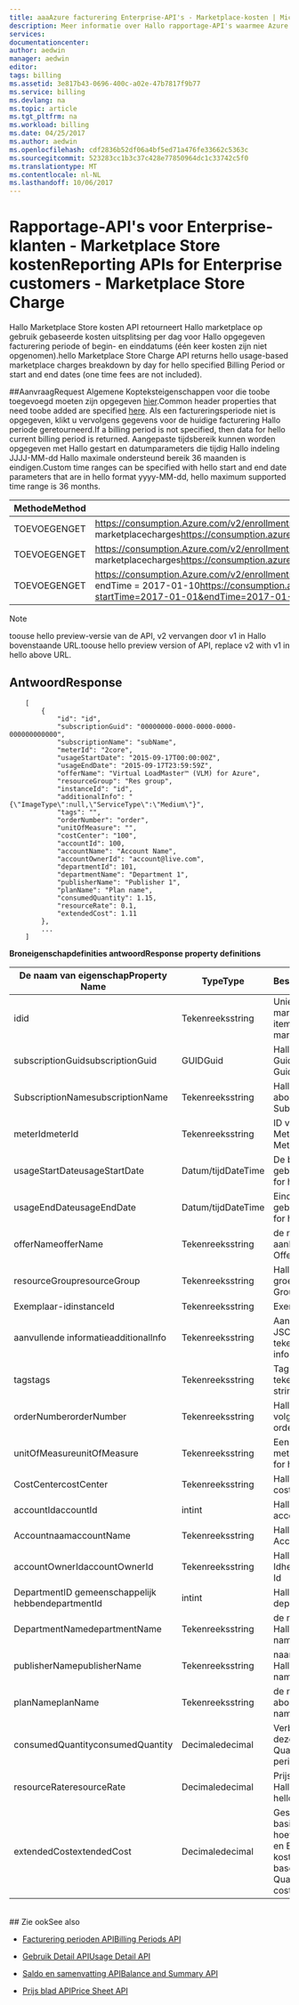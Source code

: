 ```yaml
---
title: aaaAzure facturering Enterprise-API's - Marketplace-kosten | Microsoft Docs
description: Meer informatie over Hallo rapportage-API's waarmee Azure Enterprise-klanten toopull verbruiksgegevens programmatisch.
services: 
documentationcenter: 
author: aedwin
manager: aedwin
editor: 
tags: billing
ms.assetid: 3e817b43-0696-400c-a02e-47b7817f9b77
ms.service: billing
ms.devlang: na
ms.topic: article
ms.tgt_pltfrm: na
ms.workload: billing
ms.date: 04/25/2017
ms.author: aedwin
ms.openlocfilehash: cdf2836b52df06a4bf5ed71a476fe33662c5363c
ms.sourcegitcommit: 523283cc1b3c37c428e77850964dc1c33742c5f0
ms.translationtype: MT
ms.contentlocale: nl-NL
ms.lasthandoff: 10/06/2017
---
```

# <a name="reporting-apis-for-enterprise-customers---marketplace-store-charge"></a><span data-ttu-id="6e8ec-103">Rapportage-API's voor Enterprise-klanten - Marketplace Store kosten</span><span class="sxs-lookup"><span data-stu-id="6e8ec-103">Reporting APIs for Enterprise customers - Marketplace Store Charge</span></span>

<span data-ttu-id="6e8ec-104">Hallo Marketplace Store kosten API retourneert Hallo marketplace op gebruik gebaseerde kosten uitsplitsing per dag voor Hallo opgegeven facturering periode of begin- en einddatums (één keer kosten zijn niet opgenomen).</span><span class="sxs-lookup"><span data-stu-id="6e8ec-104">hello Marketplace Store Charge API returns hello usage-based marketplace charges breakdown by day for hello specified Billing Period or start and end dates (one time fees are not included).</span></span>

##<a name="request"></a><span data-ttu-id="6e8ec-105">Aanvraag</span><span class="sxs-lookup"><span data-stu-id="6e8ec-105">Request</span></span> 
<span data-ttu-id="6e8ec-106">Algemene Kopteksteigenschappen voor die toobe toegevoegd moeten zijn opgegeven [hier](billing-enterprise-api.md).</span><span class="sxs-lookup"><span data-stu-id="6e8ec-106">Common header properties that need toobe added are specified [here](billing-enterprise-api.md).</span></span> <span data-ttu-id="6e8ec-107">Als een factureringsperiode niet is opgegeven, klikt u vervolgens gegevens voor de huidige facturering Hallo periode geretourneerd.</span><span class="sxs-lookup"><span data-stu-id="6e8ec-107">If a billing period is not specified, then data for hello current billing period is returned.</span></span> <span data-ttu-id="6e8ec-108">Aangepaste tijdsbereik kunnen worden opgegeven met Hallo gestart en datumparameters die tijdig Hallo indeling JJJJ-MM-dd Hallo maximale ondersteund bereik 36 maanden is eindigen.</span><span class="sxs-lookup"><span data-stu-id="6e8ec-108">Custom time ranges can be specified with hello start and end date parameters that are in hello format yyyy-MM-dd, hello maximum supported time range is 36 months.</span></span>  

|<span data-ttu-id="6e8ec-109">Methode</span><span class="sxs-lookup"><span data-stu-id="6e8ec-109">Method</span></span> | <span data-ttu-id="6e8ec-110">Aanvraag-URI</span><span class="sxs-lookup"><span data-stu-id="6e8ec-110">Request URI</span></span>|
|-|-|
|<span data-ttu-id="6e8ec-111">TOEVOEGEN</span><span class="sxs-lookup"><span data-stu-id="6e8ec-111">GET</span></span>|<span data-ttu-id="6e8ec-112">https://consumption.Azure.com/v2/enrollments/ {enrollmentNumber} / marketplacecharges</span><span class="sxs-lookup"><span data-stu-id="6e8ec-112">https://consumption.azure.com/v2/enrollments/{enrollmentNumber}/marketplacecharges</span></span>|
|<span data-ttu-id="6e8ec-113">TOEVOEGEN</span><span class="sxs-lookup"><span data-stu-id="6e8ec-113">GET</span></span>|<span data-ttu-id="6e8ec-114">https://consumption.Azure.com/v2/enrollments/ {enrollmentNumber} /billingPeriods/ {billingPeriod} / marketplacecharges</span><span class="sxs-lookup"><span data-stu-id="6e8ec-114">https://consumption.azure.com/v2/enrollments/{enrollmentNumber}/billingPeriods/{billingPeriod}/marketplacecharges</span></span>|
|<span data-ttu-id="6e8ec-115">TOEVOEGEN</span><span class="sxs-lookup"><span data-stu-id="6e8ec-115">GET</span></span>|<span data-ttu-id="6e8ec-116">https://consumption.Azure.com/v2/enrollments/ {enrollmentNumber} / marketplacechargesbycustomdate? startTime = 01-01-2017 & endTime = 2017-01-10</span><span class="sxs-lookup"><span data-stu-id="6e8ec-116">https://consumption.azure.com/v2/enrollments/{enrollmentNumber}/marketplacechargesbycustomdate?startTime=2017-01-01&endTime=2017-01-10</span></span>|

> [!Note]
> <span data-ttu-id="6e8ec-117">toouse hello preview-versie van de API, v2 vervangen door v1 in Hallo bovenstaande URL.</span><span class="sxs-lookup"><span data-stu-id="6e8ec-117">toouse hello preview version of API, replace v2 with v1 in hello above URL.</span></span>
>

## <a name="response"></a><span data-ttu-id="6e8ec-118">Antwoord</span><span class="sxs-lookup"><span data-stu-id="6e8ec-118">Response</span></span>
 
    
        [
            {
                "id": "id",
                "subscriptionGuid": "00000000-0000-0000-0000-000000000000",
                "subscriptionName": "subName",
                "meterId": "2core",
                "usageStartDate": "2015-09-17T00:00:00Z",
                "usageEndDate": "2015-09-17T23:59:59Z",
                "offerName": "Virtual LoadMaster™ (VLM) for Azure",
                "resourceGroup": "Res group",
                "instanceId": "id",
                "additionalInfo": "{\"ImageType\":null,\"ServiceType\":\"Medium\"}",
                "tags": "",
                "orderNumber": "order",
                "unitOfMeasure": "",
                "costCenter": "100",
                "accountId": 100,
                "accountName": "Account Name",
                "accountOwnerId": "account@live.com",
                "departmentId": 101,
                "departmentName": "Department 1",
                "publisherName": "Publisher 1",
                "planName": "Plan name",
                "consumedQuantity": 1.15,
                "resourceRate": 0.1,
                "extendedCost": 1.11
            },
            ...
        ]
    

<span data-ttu-id="6e8ec-119">**Broneigenschapdefinities antwoord**</span><span class="sxs-lookup"><span data-stu-id="6e8ec-119">**Response property definitions**</span></span>

|<span data-ttu-id="6e8ec-120">De naam van eigenschap</span><span class="sxs-lookup"><span data-stu-id="6e8ec-120">Property Name</span></span>| <span data-ttu-id="6e8ec-121">Type</span><span class="sxs-lookup"><span data-stu-id="6e8ec-121">Type</span></span>| <span data-ttu-id="6e8ec-122">Beschrijving</span><span class="sxs-lookup"><span data-stu-id="6e8ec-122">Description</span></span>
|-|-|-|
|<span data-ttu-id="6e8ec-123">id</span><span class="sxs-lookup"><span data-stu-id="6e8ec-123">id</span></span>|<span data-ttu-id="6e8ec-124">Tekenreeks</span><span class="sxs-lookup"><span data-stu-id="6e8ec-124">string</span></span>|<span data-ttu-id="6e8ec-125">Unieke Id voor Hallo marketplace-kosten item</span><span class="sxs-lookup"><span data-stu-id="6e8ec-125">Unique Id for hello marketplace charge item</span></span>|
|<span data-ttu-id="6e8ec-126">subscriptionGuid</span><span class="sxs-lookup"><span data-stu-id="6e8ec-126">subscriptionGuid</span></span>|<span data-ttu-id="6e8ec-127">GUID</span><span class="sxs-lookup"><span data-stu-id="6e8ec-127">Guid</span></span>|<span data-ttu-id="6e8ec-128">Hallo abonnement-Guid</span><span class="sxs-lookup"><span data-stu-id="6e8ec-128">hello Subscription Guid</span></span>|
|<span data-ttu-id="6e8ec-129">SubscriptionName</span><span class="sxs-lookup"><span data-stu-id="6e8ec-129">subscriptionName</span></span>|<span data-ttu-id="6e8ec-130">Tekenreeks</span><span class="sxs-lookup"><span data-stu-id="6e8ec-130">string</span></span>|<span data-ttu-id="6e8ec-131">Hallo naam abonnement</span><span class="sxs-lookup"><span data-stu-id="6e8ec-131">hello Subscription Name</span></span>|
|<span data-ttu-id="6e8ec-132">meterId</span><span class="sxs-lookup"><span data-stu-id="6e8ec-132">meterId</span></span>|<span data-ttu-id="6e8ec-133">Tekenreeks</span><span class="sxs-lookup"><span data-stu-id="6e8ec-133">string</span></span>|<span data-ttu-id="6e8ec-134">ID voor Hallo verzonden Meter</span><span class="sxs-lookup"><span data-stu-id="6e8ec-134">Id for hello emitted Meter</span></span>|
|<span data-ttu-id="6e8ec-135">usageStartDate</span><span class="sxs-lookup"><span data-stu-id="6e8ec-135">usageStartDate</span></span>|<span data-ttu-id="6e8ec-136">Datum/tijd</span><span class="sxs-lookup"><span data-stu-id="6e8ec-136">DateTime</span></span>|<span data-ttu-id="6e8ec-137">De begintijd voor Hallo gebruik record</span><span class="sxs-lookup"><span data-stu-id="6e8ec-137">Start time for hello usage record</span></span>|
|<span data-ttu-id="6e8ec-138">usageEndDate</span><span class="sxs-lookup"><span data-stu-id="6e8ec-138">usageEndDate</span></span>|<span data-ttu-id="6e8ec-139">Datum/tijd</span><span class="sxs-lookup"><span data-stu-id="6e8ec-139">DateTime</span></span>|<span data-ttu-id="6e8ec-140">Eindtijd van de Hallo gebruik record</span><span class="sxs-lookup"><span data-stu-id="6e8ec-140">End time for hello usage record</span></span>|
|<span data-ttu-id="6e8ec-141">offerName</span><span class="sxs-lookup"><span data-stu-id="6e8ec-141">offerName</span></span>|<span data-ttu-id="6e8ec-142">Tekenreeks</span><span class="sxs-lookup"><span data-stu-id="6e8ec-142">string</span></span>|<span data-ttu-id="6e8ec-143">de naam van de aanbieding Hallo</span><span class="sxs-lookup"><span data-stu-id="6e8ec-143">hello Offer name</span></span>|
|<span data-ttu-id="6e8ec-144">resourceGroup</span><span class="sxs-lookup"><span data-stu-id="6e8ec-144">resourceGroup</span></span>|<span data-ttu-id="6e8ec-145">Tekenreeks</span><span class="sxs-lookup"><span data-stu-id="6e8ec-145">string</span></span>|<span data-ttu-id="6e8ec-146">Hallo resource groep</span><span class="sxs-lookup"><span data-stu-id="6e8ec-146">hello resource Group</span></span>|
|<span data-ttu-id="6e8ec-147">Exemplaar-id</span><span class="sxs-lookup"><span data-stu-id="6e8ec-147">instanceId</span></span>|<span data-ttu-id="6e8ec-148">Tekenreeks</span><span class="sxs-lookup"><span data-stu-id="6e8ec-148">string</span></span>|<span data-ttu-id="6e8ec-149">Exemplaar-Id</span><span class="sxs-lookup"><span data-stu-id="6e8ec-149">Instance Id</span></span>|
|<span data-ttu-id="6e8ec-150">aanvullende informatie</span><span class="sxs-lookup"><span data-stu-id="6e8ec-150">additionalInfo</span></span>|<span data-ttu-id="6e8ec-151">Tekenreeks</span><span class="sxs-lookup"><span data-stu-id="6e8ec-151">string</span></span>|<span data-ttu-id="6e8ec-152">Aanvullende informatie JSON-tekenreeks</span><span class="sxs-lookup"><span data-stu-id="6e8ec-152">Additional info JSON string</span></span>|
|<span data-ttu-id="6e8ec-153">tags</span><span class="sxs-lookup"><span data-stu-id="6e8ec-153">tags</span></span>|<span data-ttu-id="6e8ec-154">Tekenreeks</span><span class="sxs-lookup"><span data-stu-id="6e8ec-154">string</span></span>|<span data-ttu-id="6e8ec-155">Tag JSON-tekenreeks</span><span class="sxs-lookup"><span data-stu-id="6e8ec-155">Tag JSON string</span></span>|
|<span data-ttu-id="6e8ec-156">orderNumber</span><span class="sxs-lookup"><span data-stu-id="6e8ec-156">orderNumber</span></span>|<span data-ttu-id="6e8ec-157">Tekenreeks</span><span class="sxs-lookup"><span data-stu-id="6e8ec-157">string</span></span>|<span data-ttu-id="6e8ec-158">Hallo volgordenummer</span><span class="sxs-lookup"><span data-stu-id="6e8ec-158">hello order number</span></span>|
|<span data-ttu-id="6e8ec-159">unitOfMeasure</span><span class="sxs-lookup"><span data-stu-id="6e8ec-159">unitOfMeasure</span></span>|<span data-ttu-id="6e8ec-160">Tekenreeks</span><span class="sxs-lookup"><span data-stu-id="6e8ec-160">string</span></span>|<span data-ttu-id="6e8ec-161">Eenheid voor Hallo meter</span><span class="sxs-lookup"><span data-stu-id="6e8ec-161">Unit of measure for hello meter</span></span>|
|<span data-ttu-id="6e8ec-162">CostCenter</span><span class="sxs-lookup"><span data-stu-id="6e8ec-162">costCenter</span></span>|<span data-ttu-id="6e8ec-163">Tekenreeks</span><span class="sxs-lookup"><span data-stu-id="6e8ec-163">string</span></span>|<span data-ttu-id="6e8ec-164">Hallo kosten center</span><span class="sxs-lookup"><span data-stu-id="6e8ec-164">hello cost center</span></span>|
|<span data-ttu-id="6e8ec-165">accountId</span><span class="sxs-lookup"><span data-stu-id="6e8ec-165">accountId</span></span>|<span data-ttu-id="6e8ec-166">int</span><span class="sxs-lookup"><span data-stu-id="6e8ec-166">int</span></span>|<span data-ttu-id="6e8ec-167">Hallo account-Id</span><span class="sxs-lookup"><span data-stu-id="6e8ec-167">hello account Id</span></span>|
|<span data-ttu-id="6e8ec-168">Accountnaam</span><span class="sxs-lookup"><span data-stu-id="6e8ec-168">accountName</span></span>|<span data-ttu-id="6e8ec-169">Tekenreeks</span><span class="sxs-lookup"><span data-stu-id="6e8ec-169">string</span></span> |<span data-ttu-id="6e8ec-170">Hallo-accountnaam</span><span class="sxs-lookup"><span data-stu-id="6e8ec-170">hello Account Name</span></span>|
|<span data-ttu-id="6e8ec-171">accountOwnerId</span><span class="sxs-lookup"><span data-stu-id="6e8ec-171">accountOwnerId</span></span>|<span data-ttu-id="6e8ec-172">Tekenreeks</span><span class="sxs-lookup"><span data-stu-id="6e8ec-172">string</span></span>|<span data-ttu-id="6e8ec-173">Hallo Account eigenaar-Id</span><span class="sxs-lookup"><span data-stu-id="6e8ec-173">hello Account Owner Id</span></span>|
|<span data-ttu-id="6e8ec-174">DepartmentID gemeenschappelijk hebben</span><span class="sxs-lookup"><span data-stu-id="6e8ec-174">departmentId</span></span>|<span data-ttu-id="6e8ec-175">int</span><span class="sxs-lookup"><span data-stu-id="6e8ec-175">int</span></span>|<span data-ttu-id="6e8ec-176">Hallo afdeling Id</span><span class="sxs-lookup"><span data-stu-id="6e8ec-176">hello department Id</span></span>|
|<span data-ttu-id="6e8ec-177">DepartmentName</span><span class="sxs-lookup"><span data-stu-id="6e8ec-177">departmentName</span></span>|<span data-ttu-id="6e8ec-178">Tekenreeks</span><span class="sxs-lookup"><span data-stu-id="6e8ec-178">string</span></span>|<span data-ttu-id="6e8ec-179">de naam van de afdeling Hallo</span><span class="sxs-lookup"><span data-stu-id="6e8ec-179">hello department name</span></span>|
|<span data-ttu-id="6e8ec-180">publisherName</span><span class="sxs-lookup"><span data-stu-id="6e8ec-180">publisherName</span></span>|<span data-ttu-id="6e8ec-181">Tekenreeks</span><span class="sxs-lookup"><span data-stu-id="6e8ec-181">string</span></span>|<span data-ttu-id="6e8ec-182">naam van de uitgever Hallo</span><span class="sxs-lookup"><span data-stu-id="6e8ec-182">hello publisher name</span></span>|
|<span data-ttu-id="6e8ec-183">planName</span><span class="sxs-lookup"><span data-stu-id="6e8ec-183">planName</span></span>|<span data-ttu-id="6e8ec-184">Tekenreeks</span><span class="sxs-lookup"><span data-stu-id="6e8ec-184">string</span></span>|<span data-ttu-id="6e8ec-185">de naam van de Hallo-abonnement</span><span class="sxs-lookup"><span data-stu-id="6e8ec-185">hello Plan name</span></span>|
|<span data-ttu-id="6e8ec-186">consumedQuantity</span><span class="sxs-lookup"><span data-stu-id="6e8ec-186">consumedQuantity</span></span>|<span data-ttu-id="6e8ec-187">Decimale</span><span class="sxs-lookup"><span data-stu-id="6e8ec-187">decimal</span></span>|<span data-ttu-id="6e8ec-188">Verbruikt aantal tijdens deze periode</span><span class="sxs-lookup"><span data-stu-id="6e8ec-188">Consumed Quantity during this time period</span></span>|
|<span data-ttu-id="6e8ec-189">resourceRate</span><span class="sxs-lookup"><span data-stu-id="6e8ec-189">resourceRate</span></span>|<span data-ttu-id="6e8ec-190">Decimale</span><span class="sxs-lookup"><span data-stu-id="6e8ec-190">decimal</span></span>|<span data-ttu-id="6e8ec-191">Prijs per eenheid voor Hallo meter</span><span class="sxs-lookup"><span data-stu-id="6e8ec-191">Unit price for hello meter</span></span>|
|<span data-ttu-id="6e8ec-192">extendedCost</span><span class="sxs-lookup"><span data-stu-id="6e8ec-192">extendedCost</span></span>|<span data-ttu-id="6e8ec-193">Decimale</span><span class="sxs-lookup"><span data-stu-id="6e8ec-193">decimal</span></span>|<span data-ttu-id="6e8ec-194">Geschatte kosten op basis van de hoeveelheid verbruikte en Extended kosten</span><span class="sxs-lookup"><span data-stu-id="6e8ec-194">Estimated charge based on Consumed Quantity and Extended cost</span></span>|
<br/>
## <a name="see-also"></a><span data-ttu-id="6e8ec-195">Zie ook</span><span class="sxs-lookup"><span data-stu-id="6e8ec-195">See also</span></span>

* [<span data-ttu-id="6e8ec-196">Facturering perioden API</span><span class="sxs-lookup"><span data-stu-id="6e8ec-196">Billing Periods API</span></span>](billing-enterprise-api-billing-periods.md)

* [<span data-ttu-id="6e8ec-197">Gebruik Detail API</span><span class="sxs-lookup"><span data-stu-id="6e8ec-197">Usage Detail API</span></span>](billing-enterprise-api-usage-detail.md) 

* [<span data-ttu-id="6e8ec-198">Saldo en samenvatting API</span><span class="sxs-lookup"><span data-stu-id="6e8ec-198">Balance and Summary API</span></span>](billing-enterprise-api-balance-summary.md)

* [<span data-ttu-id="6e8ec-199">Prijs blad API</span><span class="sxs-lookup"><span data-stu-id="6e8ec-199">Price Sheet API</span></span>](billing-enterprise-api-pricesheet.md)
